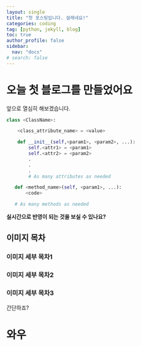 ```yaml
---
layout: single
title: "첫 포스팅입니다. 설레네요!"
categories: coding
tag: [python, jekyll, blog]
toc: true
author_profile: false
sidebar:
  nav: "docs"
# search: false
---
```


# 오늘 첫 블로그를 만들었어요

앞으로 열심히 해보겠습니다.

```python
class <ClassName>:

    <class_attribute_name> = <value>

    def __init__(self,<param1>, <param2>, ...):
        self.<attr1> = <param1>
        self.<attr2> = <param2>
        .
        .
        .
        # As many attributes as needed

   def <method_name>(self, <param1>, ...):
       <code>

   # As many methods as needed
```

**실시간으로 반영이 되는 것을 보실 수 있나요?**

## 이미지 목차

### 이미지 세부 목차1

### 이미지 세부 목차2

### 이미지 세부 목차3

간단하죠?

# 와우
